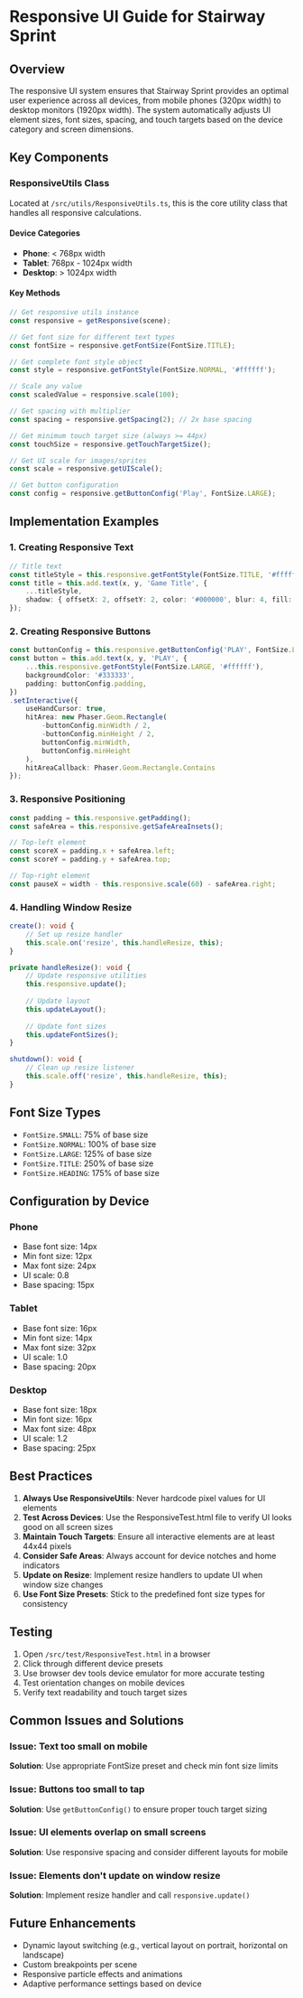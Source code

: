 # Responsive UI Guide for Stairway Sprint

## Overview

The responsive UI system ensures that Stairway Sprint provides an optimal user experience across all devices, from mobile phones (320px width) to desktop monitors (1920px width). The system automatically adjusts UI element sizes, font sizes, spacing, and touch targets based on the device category and screen dimensions.

## Key Components

### ResponsiveUtils Class

Located at `/src/utils/ResponsiveUtils.ts`, this is the core utility class that handles all responsive calculations.

#### Device Categories
- **Phone**: < 768px width
- **Tablet**: 768px - 1024px width  
- **Desktop**: > 1024px width

#### Key Methods

```typescript
// Get responsive utils instance
const responsive = getResponsive(scene);

// Get font size for different text types
const fontSize = responsive.getFontSize(FontSize.TITLE);

// Get complete font style object
const style = responsive.getFontStyle(FontSize.NORMAL, '#ffffff');

// Scale any value
const scaledValue = responsive.scale(100);

// Get spacing with multiplier
const spacing = responsive.getSpacing(2); // 2x base spacing

// Get minimum touch target size (always >= 44px)
const touchSize = responsive.getTouchTargetSize();

// Get UI scale for images/sprites
const scale = responsive.getUIScale();

// Get button configuration
const config = responsive.getButtonConfig('Play', FontSize.LARGE);
```

## Implementation Examples

### 1. Creating Responsive Text

```typescript
// Title text
const titleStyle = this.responsive.getFontStyle(FontSize.TITLE, '#ffffff');
const title = this.add.text(x, y, 'Game Title', {
    ...titleStyle,
    shadow: { offsetX: 2, offsetY: 2, color: '#000000', blur: 4, fill: true }
});
```

### 2. Creating Responsive Buttons

```typescript
const buttonConfig = this.responsive.getButtonConfig('PLAY', FontSize.LARGE);
const button = this.add.text(x, y, 'PLAY', {
    ...this.responsive.getFontStyle(FontSize.LARGE, '#ffffff'),
    backgroundColor: '#333333',
    padding: buttonConfig.padding,
})
.setInteractive({ 
    useHandCursor: true,
    hitArea: new Phaser.Geom.Rectangle(
        -buttonConfig.minWidth / 2,
        -buttonConfig.minHeight / 2,
        buttonConfig.minWidth,
        buttonConfig.minHeight
    ),
    hitAreaCallback: Phaser.Geom.Rectangle.Contains
});
```

### 3. Responsive Positioning

```typescript
const padding = this.responsive.getPadding();
const safeArea = this.responsive.getSafeAreaInsets();

// Top-left element
const scoreX = padding.x + safeArea.left;
const scoreY = padding.y + safeArea.top;

// Top-right element
const pauseX = width - this.responsive.scale(60) - safeArea.right;
```

### 4. Handling Window Resize

```typescript
create(): void {
    // Set up resize handler
    this.scale.on('resize', this.handleResize, this);
}

private handleResize(): void {
    // Update responsive utilities
    this.responsive.update();
    
    // Update layout
    this.updateLayout();
    
    // Update font sizes
    this.updateFontSizes();
}

shutdown(): void {
    // Clean up resize listener
    this.scale.off('resize', this.handleResize, this);
}
```

## Font Size Types

- `FontSize.SMALL`: 75% of base size
- `FontSize.NORMAL`: 100% of base size
- `FontSize.LARGE`: 125% of base size
- `FontSize.TITLE`: 250% of base size
- `FontSize.HEADING`: 175% of base size

## Configuration by Device

### Phone
- Base font size: 14px
- Min font size: 12px
- Max font size: 24px
- UI scale: 0.8
- Base spacing: 15px

### Tablet
- Base font size: 16px
- Min font size: 14px
- Max font size: 32px
- UI scale: 1.0
- Base spacing: 20px

### Desktop
- Base font size: 18px
- Min font size: 16px
- Max font size: 48px
- UI scale: 1.2
- Base spacing: 25px

## Best Practices

1. **Always Use ResponsiveUtils**: Never hardcode pixel values for UI elements
2. **Test Across Devices**: Use the ResponsiveTest.html file to verify UI looks good on all screen sizes
3. **Maintain Touch Targets**: Ensure all interactive elements are at least 44x44 pixels
4. **Consider Safe Areas**: Always account for device notches and home indicators
5. **Update on Resize**: Implement resize handlers to update UI when window size changes
6. **Use Font Size Presets**: Stick to the predefined font size types for consistency

## Testing

1. Open `/src/test/ResponsiveTest.html` in a browser
2. Click through different device presets
3. Use browser dev tools device emulator for more accurate testing
4. Test orientation changes on mobile devices
5. Verify text readability and touch target sizes

## Common Issues and Solutions

### Issue: Text too small on mobile
**Solution**: Use appropriate FontSize preset and check min font size limits

### Issue: Buttons too small to tap
**Solution**: Use `getButtonConfig()` to ensure proper touch target sizing

### Issue: UI elements overlap on small screens
**Solution**: Use responsive spacing and consider different layouts for mobile

### Issue: Elements don't update on window resize
**Solution**: Implement resize handler and call `responsive.update()`

## Future Enhancements

- Dynamic layout switching (e.g., vertical layout on portrait, horizontal on landscape)
- Custom breakpoints per scene
- Responsive particle effects and animations
- Adaptive performance settings based on device